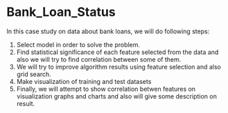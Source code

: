 # Bank_Loan_Status
In this case study on data about bank loans, we will do following steps: 
1. Select model in order to solve the problem. 
2. Find statistical significance of each feature selected from the data and also we will try to find correlation between some of them. 
3. We will try to improve algorithm results using feature selection and also grid search.
4. Make visualization of training and test datasets
5. Finally, we will attempt to show correlation betwen features on visualization graphs and charts and also will give some description on result.
